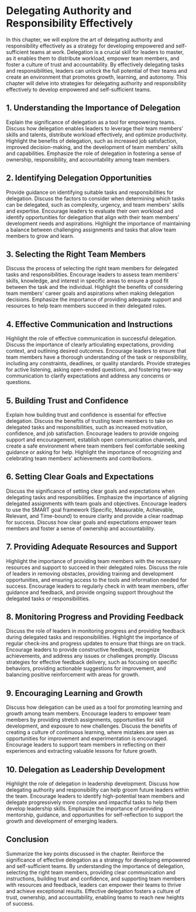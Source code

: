 # Delegating Authority and Responsibility Effectively

In this chapter, we will explore the art of delegating authority and responsibility effectively as a strategy for developing empowered and self-sufficient teams at work. Delegation is a crucial skill for leaders to master, as it enables them to distribute workload, empower team members, and foster a culture of trust and accountability. By effectively delegating tasks and responsibilities, leaders can unlock the full potential of their teams and create an environment that promotes growth, learning, and autonomy. This chapter will delve into strategies for delegating authority and responsibility effectively to develop empowered and self-sufficient teams.

## 1\. Understanding the Importance of Delegation

Explain the significance of delegation as a tool for empowering teams. Discuss how delegation enables leaders to leverage their team members' skills and talents, distribute workload effectively, and optimize productivity. Highlight the benefits of delegation, such as increased job satisfaction, improved decision-making, and the development of team members' skills and capabilities. Emphasize the role of delegation in fostering a sense of ownership, responsibility, and accountability among team members.

## 2\. Identifying Delegation Opportunities

Provide guidance on identifying suitable tasks and responsibilities for delegation. Discuss the factors to consider when determining which tasks can be delegated, such as complexity, urgency, and team members' skills and expertise. Encourage leaders to evaluate their own workload and identify opportunities for delegation that align with their team members' development needs and aspirations. Highlight the importance of maintaining a balance between challenging assignments and tasks that allow team members to grow and learn.

## 3\. Selecting the Right Team Members

Discuss the process of selecting the right team members for delegated tasks and responsibilities. Encourage leaders to assess team members' skills, knowledge, and interest in specific areas to ensure a good fit between the task and the individual. Highlight the benefits of considering team members' career goals and aspirations when making delegation decisions. Emphasize the importance of providing adequate support and resources to help team members succeed in their delegated roles.

## 4\. Effective Communication and Instructions

Highlight the role of effective communication in successful delegation. Discuss the importance of clearly articulating expectations, providing context, and outlining desired outcomes. Encourage leaders to ensure that team members have a thorough understanding of the task or responsibility, including any constraints, deadlines, or quality standards. Provide strategies for active listening, asking open-ended questions, and fostering two-way communication to clarify expectations and address any concerns or questions.

## 5\. Building Trust and Confidence

Explain how building trust and confidence is essential for effective delegation. Discuss the benefits of trusting team members to take on delegated tasks and responsibilities, such as increased motivation, confidence, and job satisfaction. Encourage leaders to provide ongoing support and encouragement, establish open communication channels, and create a safe environment where team members feel comfortable seeking guidance or asking for help. Highlight the importance of recognizing and celebrating team members' achievements and contributions.

## 6\. Setting Clear Goals and Expectations

Discuss the significance of setting clear goals and expectations when delegating tasks and responsibilities. Emphasize the importance of aligning delegated assignments with team goals and objectives. Encourage leaders to use the SMART goal framework (Specific, Measurable, Achievable, Relevant, and Time-bound) to ensure clarity and provide a clear roadmap for success. Discuss how clear goals and expectations empower team members and foster a sense of ownership and accountability.

## 7\. Providing Adequate Resources and Support

Highlight the importance of providing team members with the necessary resources and support to succeed in their delegated roles. Discuss the role of leaders in removing obstacles, providing training and development opportunities, and ensuring access to the tools and information needed for success. Encourage leaders to regularly check in with team members, offer guidance and feedback, and provide ongoing support throughout the delegated tasks or responsibilities.

## 8\. Monitoring Progress and Providing Feedback

Discuss the role of leaders in monitoring progress and providing feedback during delegated tasks and responsibilities. Highlight the importance of regular check-ins and progress updates to ensure that things are on track. Encourage leaders to provide constructive feedback, recognize achievements, and address any issues or challenges promptly. Discuss strategies for effective feedback delivery, such as focusing on specific behaviors, providing actionable suggestions for improvement, and balancing positive reinforcement with areas for growth.

## 9\. Encouraging Learning and Growth

Discuss how delegation can be used as a tool for promoting learning and growth among team members. Encourage leaders to empower team members by providing stretch assignments, opportunities for skill development, and exposure to new challenges. Discuss the benefits of creating a culture of continuous learning, where mistakes are seen as opportunities for improvement and experimentation is encouraged. Encourage leaders to support team members in reflecting on their experiences and extracting valuable lessons for future growth.

## 10\. Delegation as Leadership Development

Highlight the role of delegation in leadership development. Discuss how delegating authority and responsibility can help groom future leaders within the team. Encourage leaders to identify high-potential team members and delegate progressively more complex and impactful tasks to help them develop leadership skills. Emphasize the importance of providing mentorship, guidance, and opportunities for self-reflection to support the growth and development of emerging leaders.

## Conclusion

Summarize the key points discussed in the chapter. Reinforce the significance of effective delegation as a strategy for developing empowered and self-sufficient teams. By understanding the importance of delegation, selecting the right team members, providing clear communication and instructions, building trust and confidence, and supporting team members with resources and feedback, leaders can empower their teams to thrive and achieve exceptional results. Effective delegation fosters a culture of trust, ownership, and accountability, enabling teams to reach new heights of success.
